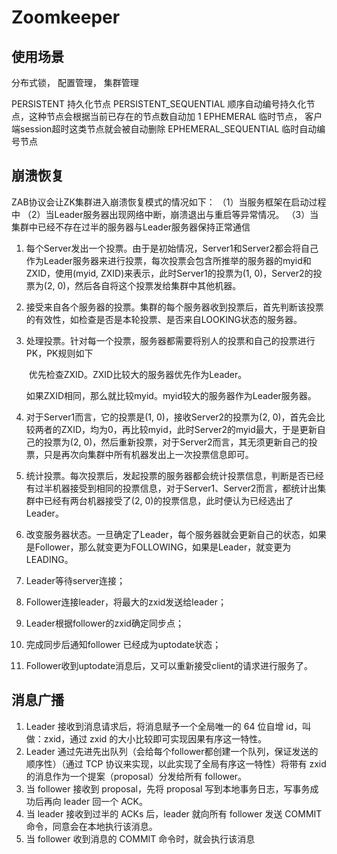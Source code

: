 # Zoomkeeper

## 使用场景

分布式锁， 配置管理， 集群管理



PERSISTENT	持久化节点
PERSISTENT_SEQUENTIAL	顺序自动编号持久化节点，这种节点会根据当前已存在的节点数自动加 1
EPHEMERAL	临时节点， 客户端session超时这类节点就会被自动删除
EPHEMERAL_SEQUENTIAL	临时自动编号节点

## 崩溃恢复

ZAB协议会让ZK集群进入崩溃恢复模式的情况如下：
   （1）当服务框架在启动过程中
   （2）当Leader服务器出现网络中断，崩溃退出与重启等异常情况。
   （3）当集群中已经不存在过半的服务器与Leader服务器保持正常通信

1. 每个Server发出一个投票。由于是初始情况，Server1和Server2都会将自己作为Leader服务器来进行投票，每次投票会包含所推举的服务器的myid和ZXID，使用(myid, ZXID)来表示，此时Server1的投票为(1, 0)，Server2的投票为(2, 0)，然后各自将这个投票发给集群中其他机器。

2. 接受来自各个服务器的投票。集群的每个服务器收到投票后，首先判断该投票的有效性，如检查是否是本轮投票、是否来自LOOKING状态的服务器。

3. 处理投票。针对每一个投票，服务器都需要将别人的投票和自己的投票进行PK，PK规则如下

   ​	优先检查ZXID。ZXID比较大的服务器优先作为Leader。

   ​	如果ZXID相同，那么就比较myid。myid较大的服务器作为Leader服务器。

4. 对于Server1而言，它的投票是(1, 0)，接收Server2的投票为(2, 0)，首先会比较两者的ZXID，均为0，再比较myid，此时Server2的myid最大，于是更新自己的投票为(2, 0)，然后重新投票，对于Server2而言，其无须更新自己的投票，只是再次向集群中所有机器发出上一次投票信息即可。

5. 统计投票。每次投票后，发起投票的服务器都会统计投票信息，判断是否已经有过半机器接受到相同的投票信息，对于Server1、Server2而言，都统计出集群中已经有两台机器接受了(2, 0)的投票信息，此时便认为已经选出了Leader。

6. 改变服务器状态。一旦确定了Leader，每个服务器就会更新自己的状态，如果是Follower，那么就变更为FOLLOWING，如果是Leader，就变更为LEADING。

7. Leader等待server连接；

8. Follower连接leader，将最大的zxid发送给leader；

9. Leader根据follower的zxid确定同步点；

10. 完成同步后通知follower 已经成为uptodate状态；

11. Follower收到uptodate消息后，又可以重新接受client的请求进行服务了。

## 消息广播

1. Leader 接收到消息请求后，将消息赋予一个全局唯一的 64 位自增 id，叫做：zxid，通过 zxid 的大小比较即可实现因果有序这一特性。
2. Leader 通过先进先出队列（会给每个follower都创建一个队列，保证发送的顺序性）（通过 TCP 协议来实现，以此实现了全局有序这一特性）将带有 zxid 的消息作为一个提案（proposal）分发给所有 follower。
3. 当 follower 接收到 proposal，先将 proposal 写到本地事务日志，写事务成功后再向 leader 回一个 ACK。
4. 当 leader 接收到过半的 ACKs 后，leader 就向所有 follower 发送 COMMIT 命令，同意会在本地执行该消息。
5. 当 follower 收到消息的 COMMIT 命令时，就会执行该消息
